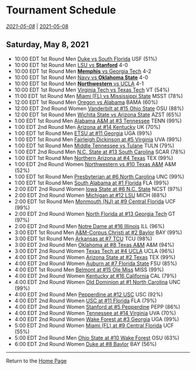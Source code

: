 # Tournament Schedule  

*[2021-05-08](./05-08.md)* | [2021-05-08](./05-07.md)  

## Saturday, May 8, 2021  

- 10:00 EDT 1st Round Men   [Duke vs South Florida](#) USF (51%)  
- 10:00 EDT 1st Round Men   [LSU vs <b>Stanford</b>](#) 4-0  
- 10:00 EDT 1st Round Men   [<b>Memphis</b> vs Georgia Tech](#) 4-2  
- 10:00 EDT 1st Round Men   [Navy vs <b>Oklahoma State</b>](#) 4-0  
- 10:00 EDT 1st Round Men   [<b>Northwestern</b> vs UCLA](#) 4-1  
- 10:00 EDT 1st Round Men   [Virginia Tech vs Texas Tech](#) VT (54%)  
- 11:00 EDT 1st Round Men   [Miami (FL) vs Mississippi State](#) MSST (78%)  
- 12:00 EDT 1st Round Men   [Oregon vs Alabama](#) BAMA (60%)  
- 12:00 EDT 2nd Round Women [Vanderbilt at #15 Ohio State](#) OSU (88%)  
- 12:00 EDT 1st Round Men   [Wichita State vs Arizona State](#) AZST (65%)  
- 1:00 EDT 1st Round Men   [Alabama A&M at #3 Tennessee](#) TENN (99%)  
- 1:00 EDT 2nd Round Men   [Arizona at #14 Kentucky](#) UK (70%)  
- 1:00 EDT 1st Round Men   [ETSU at #11 Georgia](#) UGA (99%)  
- 1:00 EDT 1st Round Men   [Fairleigh Dickinson at #5 Virginia](#) UVA (99%)  
- 1:00 EDT 1st Round Men   [Middle Tennessee vs Tulane](#) TULN (79%)  
- 1:00 EDT 2nd Round Men   [N.C. State at #13 South Carolina](#) SCAR (78%)  
- 1:00 EDT 1st Round Men   [Northern Arizona at #4 Texas](#) TEX (99%)  
- 1:00 EDT 2nd Round Women [Northwestern vs #10 Texas A&M](#) A&M (52%)  
- 1:00 EDT 1st Round Men   [Presbyterian at #6 North Carolina](#) UNC (99%)  
- 1:00 EDT 1st Round Men   [South Alabama at #1 Florida](#) FLA (99%)  
- 2:00 EDT 2nd Round Women [Iowa State at #6 N.C. State](#) NCST (97%)  
- 2:00 EDT 2nd Round Women [Michigan at #12 LSU](#) MICH (68%)  
- 2:00 EDT 1st Round Men   [Monmouth (NJ) at #9 Central Florida](#) UCF (99%)  
- 2:00 EDT 2nd Round Women [North Florida at #13 Georgia Tech](#) GT (97%)  
- 2:00 EDT 2nd Round Men   [Notre Dame at #16 Illinois](#) ILL (96%)  
- 3:00 EDT 1st Round Men   [A&M-Corpus Christi at #2 Baylor](#) BAY (99%)  
- 3:00 EDT 1st Round Men   [Arkansas at #7 TCU](#) TCU (98%)  
- 3:00 EDT 2nd Round Men   [Oklahoma at #8 Texas A&M](#) A&M (94%)  
- 3:00 EDT 2nd Round Women [Texas Tech at #4 UCLA](#) UCLA (96%)  
- 4:00 EDT 2nd Round Women [Arizona State at #2 Texas](#) TEX (99%)  
- 4:00 EDT 2nd Round Women [Auburn at #7 Florida State](#) FSU (85%)  
- 4:00 EDT 1st Round Men   [Belmont at #15 Ole Miss](#) MISS (99%)  
- 4:00 EDT 2nd Round Women [Kentucky at #16 California](#) CAL (79%)  
- 4:00 EDT 2nd Round Women [Old Dominion at #1 North Carolina](#) UNC (99%)  
- 4:00 EDT 2nd Round Men   [Pepperdine at #12 USC](#) USC (92%)  
- 4:00 EDT 2nd Round Women [USC at #11 Florida](#) FLA (79%)  
- 4:00 EDT 2nd Round Women [Stanford at #5 Pepperdine](#) PEPP (86%)  
- 4:00 EDT 2nd Round Women [Tennessee at #14 Virginia](#) UVA (70%)  
- 4:00 EDT 2nd Round Women [Wake Forest at #3 Georgia](#) UGA (99%)  
- 5:00 EDT 2nd Round Women [Miami (FL) at #9 Central Florida](#) UCF (55%)  
- 5:00 EDT 2nd Round Men   [Ohio State at #10 Wake Forest](#) OSU (63%)  
- 6:00 EDT 2nd Round Women [Duke at #8 Baylor](#) BAY (56%)  
  
------
Return to the [Home Page](../../index.md)

